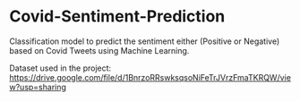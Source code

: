 # Covid-Sentiment-Prediction
Classification model to predict the sentiment either (Positive or Negative) based on Covid Tweets using Machine Learning.

Dataset used in the project:
https://drive.google.com/file/d/1BnrzoRRswksqsoNiFeTrJVrzFmaTKRQW/view?usp=sharing

